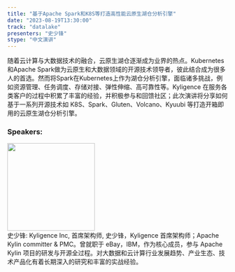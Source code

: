 ```yaml
---
title: "基于Apache Spark和K8S等打造高性能云原生湖仓分析引擎"
date: "2023-08-19T13:30:00" 
track: "datalake"
presenters: "史少锋"
stype: "中文演讲"
---
```

随着云计算与大数据技术的融合，云原生湖仓逐渐成为业界的热点。Kubernetes和Apache Spark做为云原生和大数据领域的开源技术领导者，彼此结合成为很多人的首选。然而将Spark在Kubernetes上作为湖仓分析引擎，面临诸多挑战，例如资源管理、任务调度、存储对接、弹性伸缩、高可靠性等。Kyligence 在服务各类客户的过程中积累了丰富的经验，并积极参与和回馈社区；此次演讲将分享如何基于一系列开源技术如 K8S、Spark、Gluten、Volcano、Kyuubi 等打造开箱即用的云原生湖仓分析引擎。
 ### Speakers: 
 <img src="https://img.bagevent.com/resource/20230601/1154437620.jpg" width="200" /><br>史少锋: Kyligence Inc, 首席架构师, 史少锋，Kyligence 首席架构师；Apache Kylin committer & PMC。曾就职于 eBay，IBM，作为核心成员，参与 Apache Kylin 项目的研发与开源全过程。对大数据和云计算行业发展趋势、产业生态、技术产品化有着长期深入的研究和丰富的实战经验。
 <br><br>